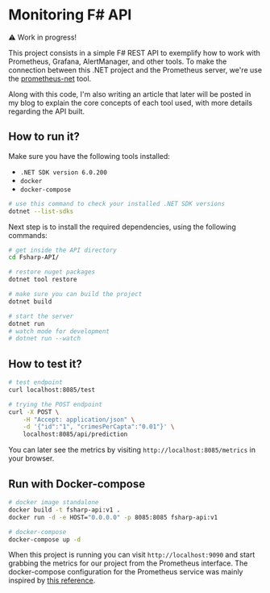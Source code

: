 # Monitoring F# API

:warning: Work in progress!

This project consists in a simple F# REST API to exemplify how to work with
Prometheus, Grafana, AlertManager, and other tools. To make the connection
between this .NET project and the Prometheus server, we're use the
[prometheus-net](https://github.com/prometheus-net/prometheus-net) tool.

Along with this code, I'm also writing an article that later will be posted in
my blog to explain the core concepts of each tool used, with more details
regarding the API built.

## How to run it?

Make sure you have the following tools installed:

* `.NET SDK version 6.0.200`
* `docker`
* `docker-compose`

```bash
# use this command to check your installed .NET SDK versions
dotnet --list-sdks
```

Next step is to install the required dependencies, using the following commands:

```bash
# get inside the API directory
cd Fsharp-API/

# restore nuget packages
dotnet tool restore

# make sure you can build the project
dotnet build

# start the server
dotnet run
# watch mode for development
# dotnet run --watch
```

## How to test it?

```bash
# test endpoint
curl localhost:8085/test

# trying the POST endpoint
curl -X POST \
    -H "Accept: application/json" \
    -d '{"id":"1", "crimesPerCapta":"0.01"}' \
    localhost:8085/api/prediction
```

You can later see the metrics by visiting `http://localhost:8085/metrics` in
your browser.

## Run with Docker-compose

```bash
# docker image standalone
docker build -t fsharp-api:v1 .
docker run -d -e HOST="0.0.0.0" -p 8085:8085 fsharp-api:v1

# docker-compose
docker-compose up -d
```

When this project is running you can visit `http://localhost:9090` and start
grabbing the metrics for our project from the Prometheus interface. The
docker-compose configuration for the Prometheus service was mainly inspired by
[this
reference](https://github.com/vegasbrianc/prometheus/blob/master/docker-compose.yml).
